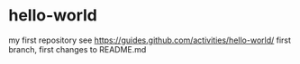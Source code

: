 # hello-world
my first repository see https://guides.github.com/activities/hello-world/
first branch, first changes to README.md
